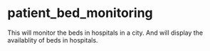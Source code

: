 # patient_bed_monitoring
This will monitor the beds in hospitals in a city. And will display the availablity of beds in hospitals.
